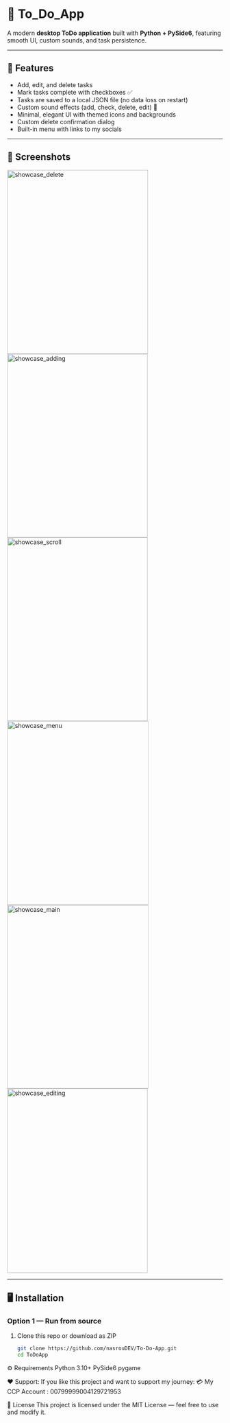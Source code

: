 # 📝 To_Do_App  

A modern **desktop ToDo application** built with **Python + PySide6**, featuring smooth UI, custom sounds, and task persistence.  

---

## 🚀 Features
- Add, edit, and delete tasks  
- Mark tasks complete with checkboxes ✅  
- Tasks are saved to a local JSON file (no data loss on restart)  
- Custom sound effects (add, check, delete, edit) 🎵  
- Minimal, elegant UI with themed icons and backgrounds  
- Custom delete confirmation dialog  
- Built-in menu with links to my socials  

---

## 📸 Screenshots  
<img width="329" height="429" alt="showcase_delete" src="https://github.com/user-attachments/assets/a2757db6-f0b1-458c-bd5b-926b0c9c94e2" />
<img width="328" height="428" alt="showcase_adding" src="https://github.com/user-attachments/assets/7d5b82ec-53a1-4a57-9f11-63785ba856bc" />
<img width="328" height="428" alt="showcase_scroll" src="https://github.com/user-attachments/assets/08a4099a-f007-48d9-a4d4-507109e864a2" />
<img width="330" height="429" alt="showcase_menu" src="https://github.com/user-attachments/assets/65ca74ae-93b5-4cb6-bd41-87dcb83b4a52" />
<img width="330" height="428" alt="showcase_main" src="https://github.com/user-attachments/assets/eb6c460b-92b0-4694-8519-75618daa3a80" />
<img width="328" height="430" alt="showcase_editing" src="https://github.com/user-attachments/assets/22c1b7dd-f18c-426f-bf8d-d634743e4e90" />

---

## 🖥️ Installation  

### Option 1 — Run from source  
1. Clone this repo or download as ZIP  
   ```bash
   git clone https://github.com/nasrouDEV/To-Do-App.git
   cd ToDoApp

   
⚙️ Requirements
Python 3.10+
PySide6
pygame

❤️ Support:
If you like this project and want to support my journey:
💳 My CCP Account : 00799999004129721953

📄 License
This project is licensed under the MIT License — feel free to use and modify it.

